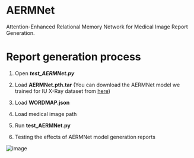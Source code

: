 # AERMNet
Attention-Enhanced Relational Memory Network for Medical Image Report Generation.

# Report generation process
1. Open ___test_AERMNet.py___

2. Load **AERMNet.pth.tar** (You can download the AERMNet model we trained for IU X-Ray dataset from [here](https://drive.google.com/file/d/1o9BYUXnZu0w9eYtgVH66Dz53hV2GnLMp/view?usp=sharing](https://drive.google.com/file/d/1o9BYUXnZu0w9eYtgVH66Dz53hV2GnLMp/view?usp=sharing)))

3. Load **WORDMAP.json**

4. Load medical image path

5. Run **test_AERMNet.py**

6. Testing the effects of AERMNet model generation reports

![image](https://github.com/Allenxq/AERMNet/blob/main/test.jpg)
